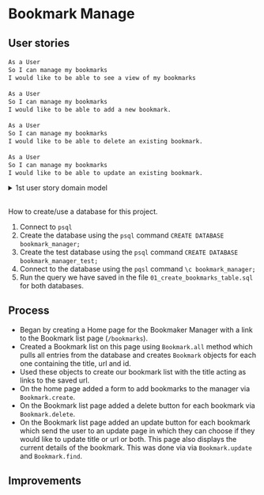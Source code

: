 # Bookmark Manage
User stories
----------
 ```
As a User
So I can manage my bookmarks
I would like to be able to see a view of my bookmarks

As a User
So I can manage my bookmarks
I would like to be able to add a new bookmark.

As a User
So I can manage my bookmarks
I would like to be able to delete an existing bookmark.

As a User
So I can manage my bookmarks
I would like to be able to update an existing bookmark.
```
<details>
<summary>1st user story domain model</summary>
<br>
<img src="images/domain-model_list.jpg">
</details>
<br>

How to create/use a database for this project.

1. Connect to `psql`
2. Create the database using the `psql` command `CREATE DATABASE bookmark_manager;`
3. Create the test database using the `psql` command `CREATE DATABASE bookmark_manager_test;`
4. Connect to the database using the `pqsl` command `\c bookmark_manager;`
5. Run the query we have saved in the file `01_create_bookmarks_table.sql` for both databases.

Process
--------
* Began by creating a Home page for the Bookmaker Manager with a link to the Bookmark list page (`/bookmarks`).
* Created a Bookmark list on this page using `Bookmark.all` method which pulls all entries from the database and creates `Bookmark` objects for each one containing the title, url and id.
* Used these objects to create our bookmark list with the title acting as links to the saved url.
* On the home page added a form to add bookmarks to the manager via  `Bookmark.create`.
* On the Bookmark list page added a delete button for each bookmark via `Bookmark.delete`.
* On the Bookmark list page added an update button for each bookmark which send the user to an update page in which they can choose if they would like to update title or url or both. This page also displays the current details of the bookmark. This was done via via `Bookmark.update` and `Bookmark.find`.

Improvements
-----------
